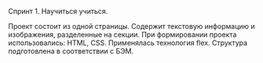 Спринт 1. Научиться учиться.

Проект состоит из одной страницы.
Содержит текстовую информацию и изображения, разделенные на секции.
При формировании проекта использовались: HTML, CSS.
Применялась технология flex.
Структура подготовлена в соответствии с БЭМ.